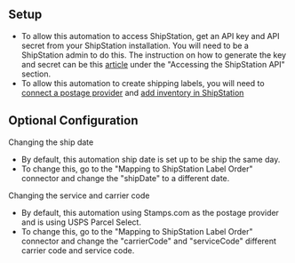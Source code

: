 ## Setup

- To allow this automation to access ShipStation, get an API key and API secret from your ShipStation installation. You will need to be a ShipStation admin to do this. The instruction on how to generate the key and secret can be this [article](https://help.shipstation.com/hc/en-us/articles/360025856212-ShipStation-API) under the "Accessing the ShipStation API" section.
- To allow this automation to create shipping labels, you will need to [connect a postage provider](https://help.shipstation.com/hc/en-us/articles/360025869732-Connect-a-Postage-Provider) and [add inventory in ShipStation](https://help.shipstation.com/hc/en-us/articles/360025870392-Inventory-in-ShipStation)

## Optional Configuration

Changing the ship date

- By default, this automation ship date is set up to be ship the same day.
- To change this, go to the "Mapping to ShipStation Label Order" connector and change the "shipDate" to a different date.

Changing the service and carrier code

- By default, this automation using Stamps.com as the postage provider and is using USPS Parcel Select.
- To change this, go to the "Mapping to ShipStation Label Order" connector and change the "carrierCode" and "serviceCode" different carrier code and service code.

